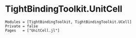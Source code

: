# TightBindingToolkit.UnitCell

```@autodocs
Modules = [TightBindingToolkit, TightBindingToolkit.UCell]
Private = false
Pages   = ["UnitCell.jl"]
```